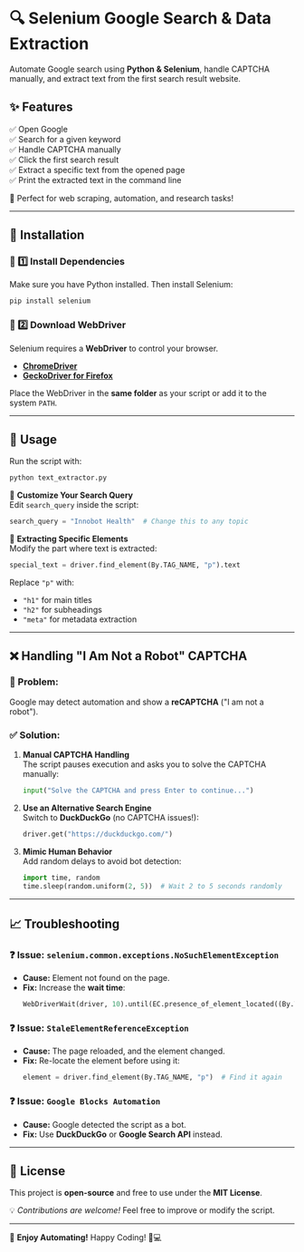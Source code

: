 # 🔍 Selenium Google Search & Data Extraction

Automate Google search using **Python & Selenium**, handle CAPTCHA manually, and extract text from the first search result website.

## ✨ Features

✅ Open Google  
✅ Search for a given keyword  
✅ Handle CAPTCHA manually  
✅ Click the first search result  
✅ Extract a specific text from the opened page  
✅ Print the extracted text in the command line  

🚀 Perfect for web scraping, automation, and research tasks!

---

## 👥 Installation

### 🔹 1️⃣ Install Dependencies
Make sure you have Python installed. Then install Selenium:

```bash
pip install selenium
```

### 🔹 2️⃣ Download WebDriver
Selenium requires a **WebDriver** to control your browser.  
- **[ChromeDriver](https://chromedriver.chromium.org/downloads)**  
- **[GeckoDriver for Firefox](https://github.com/mozilla/geckodriver/releases)**  

Place the WebDriver in the **same folder** as your script or add it to the system `PATH`.

---

## 🚀 Usage

Run the script with:

```bash
python text_extractor.py
```

🔹 **Customize Your Search Query**  
Edit `search_query` inside the script:

```python
search_query = "Innobot Health"  # Change this to any topic
```

🔹 **Extracting Specific Elements**  
Modify the part where text is extracted:

```python
special_text = driver.find_element(By.TAG_NAME, "p").text
```

Replace `"p"` with:
- `"h1"` for main titles
- `"h2"` for subheadings
- `"meta"` for metadata extraction

---

## ❌ Handling "I Am Not a Robot" CAPTCHA

### 🚩 Problem:
Google may detect automation and show a **reCAPTCHA** ("I am not a robot").

### ✅ Solution:
1. **Manual CAPTCHA Handling**  
   The script pauses execution and asks you to solve the CAPTCHA manually:
   ```python
   input("Solve the CAPTCHA and press Enter to continue...")
   ```

2. **Use an Alternative Search Engine**  
   Switch to **DuckDuckGo** (no CAPTCHA issues!):
   ```python
   driver.get("https://duckduckgo.com/")
   ```

3. **Mimic Human Behavior**  
   Add random delays to avoid bot detection:
   ```python
   import time, random
   time.sleep(random.uniform(2, 5))  # Wait 2 to 5 seconds randomly
   ```

---

## 📈 Troubleshooting

### ❓ **Issue: `selenium.common.exceptions.NoSuchElementException`**
- **Cause:** Element not found on the page.
- **Fix:** Increase the **wait time**:
  ```python
  WebDriverWait(driver, 10).until(EC.presence_of_element_located((By.TAG_NAME, "p")))
  ```

### ❓ **Issue: `StaleElementReferenceException`**
- **Cause:** The page reloaded, and the element changed.
- **Fix:** Re-locate the element before using it:
  ```python
  element = driver.find_element(By.TAG_NAME, "p")  # Find it again
  ```

### ❓ **Issue: `Google Blocks Automation`**
- **Cause:** Google detected the script as a bot.
- **Fix:** Use **DuckDuckGo** or **Google Search API** instead.

---

## 📝 License
This project is **open-source** and free to use under the **MIT License**.  

💡 *Contributions are welcome!* Feel free to improve or modify the script. 

---
🚀 **Enjoy Automating!** Happy Coding! 🤖💻

